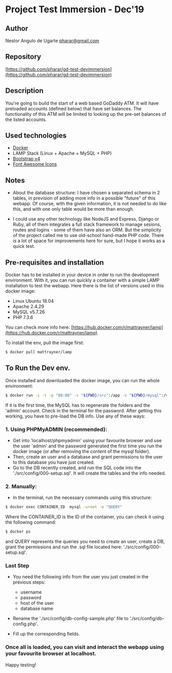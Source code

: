 # Project Test Immersion - Dec'19

## Author
Nestor Angulo de Ugarte <pharar@gmail.com>
## Repository 
[https://github.com/pharar/gd-test-devimmersion](https://github.com/pharar/gd-test-devimmersion)

## Description
You're going to build the start of a web based GoDaddy ATM. It will have preloaded accounts (defined below) that have set balances. The functionality of this ATM will be limited to looking up the pre-set balances of the listed accounts. 

## Used technologies
- [Docker](https://www.docker.com/)
- LAMP Stack (Linux + Apache + MySQL + PHP)
- [Bootstrap v4](https://getbootstrap.com/)
- [Font Awesome Icons](https://fontawesome.com/)

## Notes 
- About the database structure:
I have chosen a separated schema in 2 tables, in prevision of adding more info in a possible "future" of this webapp. Of course, with the given information, it is not needed to do like this, and with one only table would be more than enough.

- I could use any other technology like NodeJS and Express, Django or Ruby, all of them integrates a full stack framework to manage sesions, routes and logins - some of them have also an ORM. But the simplicity of the project called me to use old-school hand-made PHP code. There is a lot of space for improvements here for sure, but I hope it works as a quick test.

## Pre-requisites and installation
Docker has to be installed in your device in order to run the development environment. With it, you can run quickly a container with a simple LAMP installation to test the webapp. Here there is the list of versions used in this docker image: 
- Linux Ubuntu 18.04
- Apache 2.4.29
- MySQL v5.7.26
- PHP 7.3.6 

You can check more info here: [https://hub.docker.com/r/mattrayner/lamp](https://hub.docker.com/r/mattrayner/lamp)

To install the env, pull the image first:

```bash
$ docker pull mattrayner/lamp
```

## To Run the Dev env.
Once installed and downloaded the docker image, you can run the whole environment: 

```bash
$ docker run -i -t -p "80:80" -v "${PWD}/src":/app -v "${PWD}/mysql":/var/lib/mysql mattrayner/lamp:latest-1804
``` 

If it is the first time, the MySQL has to regenerate the folders and the 'admin' account. Check in the terminal for the password. After getting this working, you have to pre-load the DB info. Use any of these ways:

### 1. Using PHPMyADMIN (recommended):
- Get into 'localhost/phpmyadmin' using your favourite browser and use the user 'admin' and the password generated the first time you run the docker image (or after removing the content of the mysql folder).
- Then, create an user and a database and grant permissions to the user to this database you have just created.
- Go to the DB recently created, and run the SQL code into the './src/config/000-setup.sql'. It will create the tables and the info needed.

### 2. Manually:
- In the terminal, run the necessary commands using this structure:

```bash
$ docker exec CONTAINER_ID  mysql -uroot -e "QUERY"
```

Where the CONTAINER_ID is the ID of the container, you can check it using the following command:

```bash
$ docker ps
```

and QUERY represents the queries you need to create an user, create a DB, grant the permissions and run the .sql file located here: './src/config/000-setup.sql'.

### Last Step

- You need the following info from the user you just created in the previous steps:
   - username
   - password
   - host of the user
   - database name
   
- Rename the './src/config/db-config-sample.php' file to './src/config/db-config.php'. 
- Fill up the corresponding fields.

### Once all is loaded, you can visit and interact the webapp using your favourite browser at localhost.
Happy testing!
